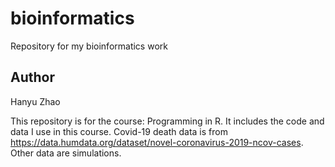 # bioinformatics
Repository for my bioinformatics work

## Author
Hanyu Zhao

This repository is for the course: Programming in R.
It includes the code and data I use in this course.
Covid-19 death data is from https://data.humdata.org/dataset/novel-coronavirus-2019-ncov-cases.
Other data are simulations.


